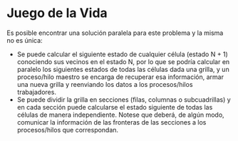# Juego de la Vida

Es posible encontrar una solución paralela para este problema y la misma no es única:
  - Se puede calcular el siguiente estado de cualquier célula (estado N + 1) conociendo sus vecinos en el estado N,
por lo que se podría calcular en paralelo los siguientes estados de todas las células dada una grilla, y un proceso/hilo maestro se encarga de recuperar esa información, armar una nueva grilla y reenviando los datos a los procesos/hilos trabajadores.
  - Se puede dividir la grilla en secciones (filas, columnas o subcuadrillas) y en cada sección puede calcularse el estado siguiente de todas las células de manera independiente.
Notese que deberá, de algún modo, comunicar la información de las fronteras de las secciones a los procesos/hilos que correspondan.
